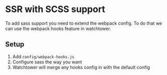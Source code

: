 # SSR with SCSS support

To add sass support you need to extend the webpack config. To do that we can use the webpack hooks feature in watchtower.

## Setup

1. Add `config/webpack-hooks.js`
2. Configure sass the way you want
3. Watchtower will merge any hooks config in with the default config
